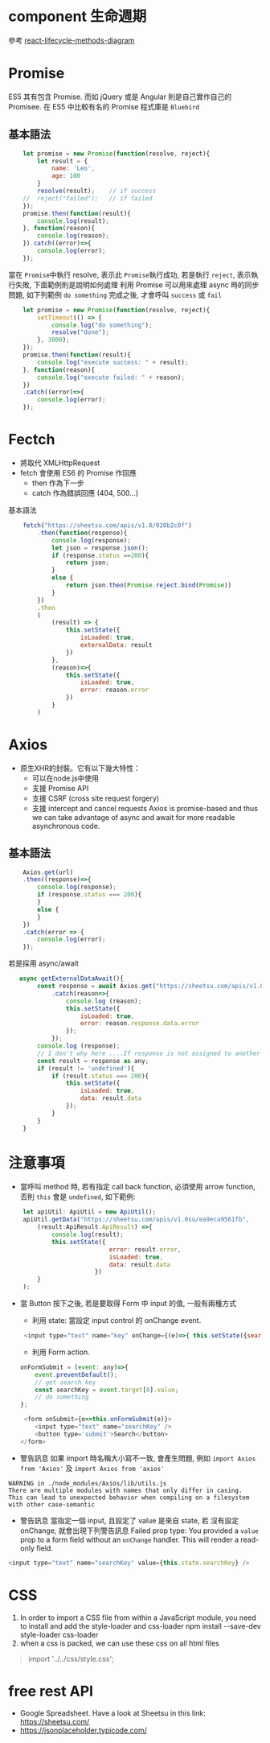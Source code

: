 # component 生命週期
參考 [react-lifecycle-methods-diagram](0http://projects.wojtekmaj.pl/react-lifecycle-methods-diagram/)
# Promise
ES5 其有包含 Promise. 而如 jQuery 或是 Angular 則是自己實作自己的 Promisee. 在 ES5 中比較有名的 Promise 程式庫是 `Bluebird`
## 基本語法
```js
    let promise = new Promise(function(resolve, reject){
        let result = {
            name: 'Leo',
            age: 100
        }
        resolve(result);    // if success
    //  reject("failed");   // if failed
    });
    promise.then(function(result){
        console.log(result);
    }, function(reason){
        console.log(reason);
    }).catch((error)=>{
        console.log(error);
    });
```
當在 `Promise`中執行 resolve, 表示此 `Promise`執行成功, 若是執行 `reject`, 表示執行失敗, 下面範例則是說明如何處理
利用 Promise 可以用來處理 async 時的同步問題, 如下列範例 `do something` 完成之後, 才會呼叫 `success` 或 `fail`
```js
    let promise = new Promise(function(resolve, reject){
        setTimeout(() => {
            console.log("do something");
            resolve("done");
        }, 3000);
    });
    promise.then(function(result){
        console.log("execute success: " + result);
    }, function(reason){
        console.log("execute failed: " + reason);
    })
    .catch((error)=>{
        console.log(error);
    });

```
# Fectch
- 將取代 XMLHttpRequest 
- fetch 會使用 ES6 的 Promise 作回應
    - then 作為下一步
    - catch 作為錯誤回應 (404, 500…)

基本語法
```js
    fetch("https://sheetsu.com/apis/v1.0/020b2c0f")
        .then(function(response){
            console.log(response);
            let json = response.json();
            if (response.status ==200){
                return json;
            }
            else {
                return json.then(Promise.reject.bind(Promise))  
            }
        })
        .then
        (
            (result) => {
                this.setState({
                    isLoaded: true,
                    externalData: result
                })
            },
            (reason)=>{
                this.setState({
                    isLoaded: true,
                    error: reason.error
                })
            }
        )
```

# Axios 
- 原生XHR的封裝。它有以下幾大特性：
    - 可以在node.js中使用
    - 支援 Promise API
    - 支援 CSRF (cross site request forgery)
    - 支援  intercept and cancel requests
Axios is promise-based and thus we can take advantage of async and await for more readable asynchronous code. 

## 基本語法
```js
    Axios.get(url)
    .then((response)=>{
        console.log(response);
        if (response.status === 200){
        }
        else {
        }
    })
    .catch(error => {
        console.log(error);
    });
```

若是採用 async/await
```js
   async getExternalDataAwait(){
        const response = await Axios.get("https://sheetsu.com/apis/v1.0su/ea9eca9561fb")
            .catch(reason=>{
                console.log (reason);
                this.setState({
                    isLoaded: true,
                    error: reason.response.data.error
                });
            });
        console.log (response);
        // I don't why here ....If response is not assigned to another variable, TypeScript always return an error.
        const result = response as any;
        if (result != 'undefined'){
            if (result.status === 200){
                this.setState({
                    isLoaded: true,
                    data: result.data
                });
            }
        }
    }
```


# 注意事項
- 當呼叫 method 時, 若有指定 call back function, 必須使用 arrow function, 否則 `this` 會是 `undefined`, 如下範例:

```js
    let apiUtil: ApiUtil = new ApiUtil();
    apiUtil.getData("https://sheetsu.com/apis/v1.0su/ea9eca9561fb", 
        (result:ApiResult.ApiResult) =>{
            console.log(result);
            this.setState({
                            error: result.error,
                            isLoaded: true,
                            data: result.data
                        })
        }
    );
```
- 當 Button 按下之後, 若是要取得 Form 中 input 的值, 一般有兩種方式
    - 利用 state: 當設定 input control 的 onChange event. 
    ```js
     <input type="text" name="key" onChange={(e)=>{ this.setState({searchKey:e.target.value}) }} /> 
    ```
    - 利用 Form action. 
    ```js
    onFormSubmit = (event: any)=>{
        event.preventDefault();
        // get search key 
        const searchKey = event.target[0].value;
        // do something
    };

     <form onSubmit={e=>this.onFormSubmit(e)}>
        <input type="text" name="searchKey" /> 
        <button type='submit'>Search</button>
    </form>
    ```

- 警告訊息
如果 import 時名稱大小寫不一致, 會產生問題, 例如 `import Axios from 'Axios'` 及 `import Axios from 'axios'`
```
WARNING in ./node_modules/Axios/lib/utils.js
There are multiple modules with names that only differ in casing.
This can lead to unexpected behavior when compiling on a filesystem with other case-semantic
```
- 警告訊息
當指定一個 input, 且設定了 value 是來自 state, 若 沒有設定 onChange, 就會出現下列警告訊息
Failed prop type: You provided a `value` prop to a form field without an `onChange` handler. This will render a read-only field. 
```js
<input type="text" name="searchKey" value={this.state.searchKey} /> 
```
# CSS
1. In order to import a CSS file from within a JavaScript module, you need to install and add the style-loader and css-loader 
npm install --save-dev style-loader css-loader
2. when a css is packed, we can use these css on all html files
> import '../../css/style.css';


# free rest API
- Google Spreadsheet.
Have a look at Sheetsu in this link:  https://sheetsu.com/
- https://jsonplaceholder.typicode.com/

